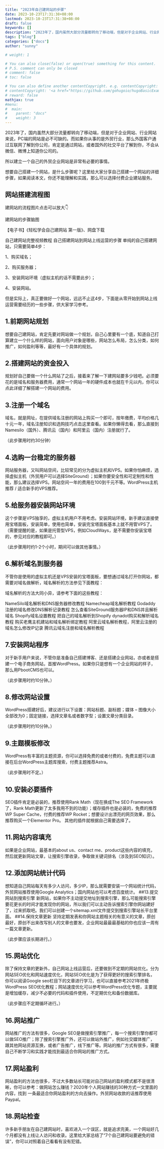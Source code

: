 ```yaml
---
title: "2023年自己建网站的步骤"
date: 2023-10-23T17:31:38+08:00
lastmod: 2023-10-23T17:31:38+08:00
draft: false
keywords: []
description: "2023年了，国内虽然大部分流量都转向了移动端，但是对于企业网站、行业网站来说，PC端的网站是必不可缺的。所以建立一个自己的外贸企业网站是非常有必要的事情。"
tags: ["blog"]
categories: ["docs"]
author: "sunny"

# weight: 1

# You can also close(false) or open(true) something for this content.
# P.S. comment can only be closed
# comment: false
# toc: false

# You can also define another contentCopyright. e.g. contentCopyright: "This is another copyright."
# contentCopyright: '<a href="https://github.com/gohugoio/hugoBasicExample" rel="noopener" target="_blank">See origin</a>'
# reward: false
mathjax: true
#menu:
#  main:
#    parent: "docs"
#    weight: 3
---
```


2023年了，国内虽然大部分流量都转向了移动端，但是对于企业网站、行业网站来说，PC端的网站是必不可缺的。而如果你从事的是外贸行业，那么外国客户通过互联网了解到你公司，肯定是通过网站，或者国外的社交平台了解到你，不会从微信、微博上知道你公司的。

所以建立一个自己的外贸企业网站是非常有必要的事情。

想要自己搭建一个网站，是什么步骤呢？这里给大家分享自己搭建一个网站的详细步骤，如果阅读本文，你还不能理解和实践，那么可以选择付费企业建站服务。

## 网站搭建流程图
建网站的流程图片点击可以放大👇

建网站的步骤脑图

【电子书】《轻松学会自己建网站 第一版》、网盘下载

自己建网站完整视频教程
自己搭建网站到网站上线运营的步骤
单纯的自己搭建网站，只需要简单4步：

1、购买域名；

2、购买服务器；

3、安装网站环境（虚拟主机的话不需要此步）；

4、安装网站。

但是实际上，真正要做好一个网站，远远不止这4步，下面是从零开始到网站上线运营需要经历的一些步骤，供大家学习参考。

## 1.前期网站规划
想要自己建网站，肯定先要对网站做一个规划，自己心里要有一个底，知道自己打算建立一个什么样的网站，面向用户对象是哪些，网站怎么布局，怎么分类，如何推广，如何盈利等等，最好有一个具体的规划。
## 2.搭建网站的资金投入
规划好自己要做一个什么网站了之后，接着来了解一下建网站要多少钱吧。必须要花的是域名和服务器费用，通常一个网站一年的硬件成本也就在千元以内，你可以点此详细了解搭建一个网站的费用。
## 3.注册一个域名
域名，就是网址，在提供域名注册的网站上购买一个即可，按年缴费，平均价格几十元一年，域名注册知识和选购技巧点击这里查看。如果你懒得去看，那么直接到Namesilo（国外）、腾讯云（国内）和阿里云（国内）注册就行了。

（此步骤用时约30分钟）

## 4.选购一台稳定的服务器
网站服务器，又叫网站空间，比较常见的分为虚拟主机和VPS。如果你怕麻烦，选择虚拟主机（外贸用户可以选择SiteGround）；如果你要安全性和可定制性和性能，那么建议选择VPS。网站空间一年的费用在100到千元不等。WordPress主机推荐 / 适合新手的VPS推荐。

## 5.给服务器安装网站环境
这个步骤是VPS独享的，虚拟主机用户不用考虑。安装网站环境，新手建议直接使用宝塔面板，安装简单，使用也简单，安装完宝塔面板基本上就不用管VPS了。（需要提醒的是，如果是托管型VPS，例如CloudWays，是不需要你安装宝塔的，参见对应的教程即可。）

（此步骤用时约1-2个小时，期间可以做其他事情。）

## 6.解析域名到服务器
不管你是使用的虚拟主机还是VPS安装的宝塔面板，要想通过域名打开你网站，都需要对域名做解析，域名解析的方法参见下面教程：

域名解析的方法大同小异，请参考下面的这些教程：

NameSilo域名解析和DNS服务器修改教程
Namecheap域名解析教程
Godaddy注册的域名修改DNS解析记录教程
怎么查看SiteGround服务器IP和DNS并且解析域名
Shopify域名设置教程 把自己的域名解析到Shopify
dynadot购买和解析域名教程
购买老鹰主机建站和域名解析绑定教程
阿里云域名解析教程，阿里云注册的域名怎么修改IP记录
腾讯云域名注册和域名解析教程
## 7.安装网站程序
对于新手用户来说，不管你是准备自己搭建博客、还是搭建企业网站，亦或者是搭建一个电子商务网站，首推WordPress。如果你只是想有一个企业网站的样子，那么用PbootCMS也可以。

（此步骤用时约10分钟。）

## 8.修改网站设置
WordPress搭建好后，建议进行以下设置：网站标题、副标题；媒体 – 图像大小全部改为0；固定链接，选择文章名或者数字型；设置文章分类目录。

（此步骤用时约10分钟。）

## 9.主题模板修改
WordPress有丰富的主题资源，你可以选择免费的或者付费的，免费主题可以直接在后台WordPress主题库搜索，付费主题推荐Astra。

（此步骤用时不定。）

## 10.安装必要插件
SEO插件肯定是必装的，推荐使用Rank Math（现在换成The SEO Framework了，Rank Math更新了太多我用不到的功能）；缓存插件也是必装的，免费的推荐WP Super Cache，付费的推荐WP Rocket；想要设计出漂亮的网页效果，那么推荐购买一个Elementor Pro。 其他的插件就根据自己需要选择了。

## 11.网站内容填充
如果是企业网站，最基本的about us、contact me、product这些内容的填充，然后就更新网站文章，让搜索引擎收录，争取做关键词排名（涉及到SEO知识）。
## 12.添加网站统计代码
想知道自己网站每天有多少人访问，多少IP，那么就需要安装一个网站统计代码，外贸网站推荐使用Google Analytics；国内网站也可以考虑百度统计。
##13.提交网站到搜索引擎
新网站，如果你不主动提交地址到搜索引擎，那么可能搜索引擎要花更长的时间才能发现你的网站，所以我们可以主动告诉搜索引擎你网站建好了，过来抓取吧。我们可以创建一个sitemap.xml文件提交到搜索引擎站长平台里面。
##14.保持文章更新
坚持定期发表和你网站主题相关的有意义的文章，原创最好，原创不出来改写别人的文章也要发，企业网站最最最基础的你也应该一周有一篇文章更新。

（此步骤应该长期进行。）

## 15.网站优化
除了保持文章的更新外，自己网站上线运营后，还要做到不定期的网站优化。分为网站SEO优化和网站速度优化，网站SEO优化是为了获得更好的搜索引擎排名，你可以阅读Google seo栏目下的文章进行学习，也可以直接参考2021年终极WordPress SEO优化教程；网站速度优化可以参考WordPress优化专题，主要就是增加缓存，减少不必要的代码和插件使用，不定期优化和备份数据库。

（此步骤应不定期循环进行。）

## 16.网站推广
网站推广的方法有很多，Google SEO是做搜索引擎推广，每一个搜索引擎你都可以做SEO推广；除了搜索引擎推广外，还可以做站外推广，例如社交媒体推广，跟其他网站资源互换，或者广告推广，线下推广等。网站的推广方式有很多，需要自己不断学习和实践才能找到最适合你网站的推广方式。

## 17.网站盈利
网站盈利的方法也很多，不过大多数站长可能对自己网站的盈利模式都不是很清晰，你可以参考：做网站怎么赚钱？2020年个人网站赚钱的30种方式一文里面的内容，找到 一条最适合你网站盈利的方向去操作。外贸网站收款的话推荐使用Paypal。

## 18.网站检查
许多新手朋友在自己建网站时，喜欢进入一个误区，就是追求完美，一个网站好几个月都没有上线让人访问和收录。这里给大家总结了“7个自己建网站要避免的错误”，你可以对照着自己看看有没有犯错。